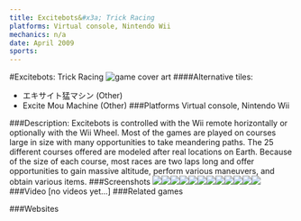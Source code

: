 ```yaml
---
title: Excitebots&#x3a; Trick Racing
platforms: Virtual console, Nintendo Wii
mechanics: n/a
date: April 2009
sports: 
---
```

#Excitebots: Trick Racing
![game cover art](//images.igdb.com/igdb/image/upload/t_cover_big/pty416lkg0kgbrxd737c.jpg "Logo Title Text 1")
####Alternative tiles:
* エキサイト猛マシン (Other)
* Excite Mou Machine (Other)
###Platforms
Virtual console, Nintendo Wii

###Description:
Excitebots is controlled with the Wii remote horizontally or optionally with the Wii Wheel. Most of the games are played on courses large in size with many opportunities to take meandering paths. The 25 different courses offered are modeled after real locations on Earth. Because of the size of each course, most races are two laps long and offer opportunities to gain massive altitude, perform various maneuvers, and obtain various items.
###Screenshots
<a target="_blank" href="//images.igdb.com/igdb/image/upload/t_cover_big/pp5ydpg2cawgiagc1wym.jpg"><img src="//images.igdb.com/igdb/image/upload/t_thumb/pp5ydpg2cawgiagc1wym.jpg"/></a><a target="_blank" href="//images.igdb.com/igdb/image/upload/t_cover_big/d1tnsbukvfne2cxhvnls.jpg"><img src="//images.igdb.com/igdb/image/upload/t_thumb/d1tnsbukvfne2cxhvnls.jpg"/></a><a target="_blank" href="//images.igdb.com/igdb/image/upload/t_cover_big/zoqcerxum9g6ghmouz0w.jpg"><img src="//images.igdb.com/igdb/image/upload/t_thumb/zoqcerxum9g6ghmouz0w.jpg"/></a><a target="_blank" href="//images.igdb.com/igdb/image/upload/t_cover_big/m00ntlmngko8erd6rlns.jpg"><img src="//images.igdb.com/igdb/image/upload/t_thumb/m00ntlmngko8erd6rlns.jpg"/></a><a target="_blank" href="//images.igdb.com/igdb/image/upload/t_cover_big/hsifk2e3vgema1tmanzr.jpg"><img src="//images.igdb.com/igdb/image/upload/t_thumb/hsifk2e3vgema1tmanzr.jpg"/></a><a target="_blank" href="//images.igdb.com/igdb/image/upload/t_cover_big/dumakxwaohtt53jf4gxe.jpg"><img src="//images.igdb.com/igdb/image/upload/t_thumb/dumakxwaohtt53jf4gxe.jpg"/></a><a target="_blank" href="//images.igdb.com/igdb/image/upload/t_cover_big/iseqly2amqaqlhzlovlj.jpg"><img src="//images.igdb.com/igdb/image/upload/t_thumb/iseqly2amqaqlhzlovlj.jpg"/></a><a target="_blank" href="//images.igdb.com/igdb/image/upload/t_cover_big/wqeidqizcesvsr4m8zoh.jpg"><img src="//images.igdb.com/igdb/image/upload/t_thumb/wqeidqizcesvsr4m8zoh.jpg"/></a><a target="_blank" href="//images.igdb.com/igdb/image/upload/t_cover_big/rteq0ewwrmb7ycl4wllr.jpg"><img src="//images.igdb.com/igdb/image/upload/t_thumb/rteq0ewwrmb7ycl4wllr.jpg"/></a><a target="_blank" href="//images.igdb.com/igdb/image/upload/t_cover_big/b7cdysodbmozwgbesib2.jpg"><img src="//images.igdb.com/igdb/image/upload/t_thumb/b7cdysodbmozwgbesib2.jpg"/></a><a target="_blank" href="//images.igdb.com/igdb/image/upload/t_cover_big/mkbx6swddkcdvbciv5mb.jpg"><img src="//images.igdb.com/igdb/image/upload/t_thumb/mkbx6swddkcdvbciv5mb.jpg"/></a><a target="_blank" href="//images.igdb.com/igdb/image/upload/t_cover_big/guuyg9bc5lbdvlfm3wns.jpg"><img src="//images.igdb.com/igdb/image/upload/t_thumb/guuyg9bc5lbdvlfm3wns.jpg"/></a>
###Video
[no videos yet...]
###Related games

###Websites

